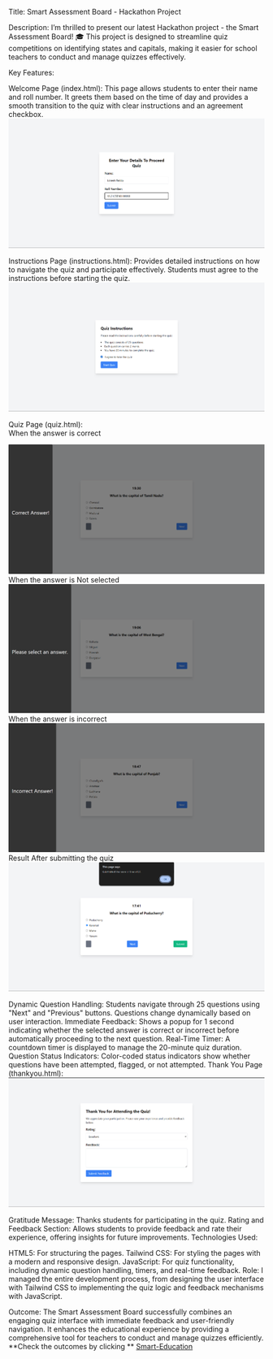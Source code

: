 Title: Smart Assessment Board - Hackathon Project

Description:
I’m thrilled to present our latest Hackathon project - the Smart Assessment Board! 🎓 This project is designed to streamline quiz competitions on identifying states and capitals, making it easier for school teachers to conduct and manage quizzes effectively.

Key Features:

Welcome Page (index.html): This page allows students to enter their name and roll number. It greets them based on the time of day and provides a smooth transition to the quiz with clear instructions and an agreement checkbox.
<img src="https://raw.githubusercontent.com/lokesh-reddy14/hackathon-Smart-Education/main/OUTPUT%20SCREENSHOTS/Screenshot%202024-08-19%20224827.png" alt="Smart-Education " />


Instructions Page (instructions.html): Provides detailed instructions on how to navigate the quiz and participate effectively. Students must agree to the instructions before starting the quiz.
<img src="https://raw.githubusercontent.com/lokesh-reddy14/hackathon-Smart-Education/main/OUTPUT%20SCREENSHOTS/Screenshot%202024-08-19%20224842.png" alt="Smart-Education  " />


Quiz Page (quiz.html):<br/>
When the answer is correct 

<img src="https://raw.githubusercontent.com/lokesh-reddy14/hackathon-Smart-Education/main/OUTPUT%20SCREENSHOTS/Screenshot%202024-08-19%20224920.png" alt="Smart-Education  " />
<br/>
When the answer is Not selected

<img src="https://raw.githubusercontent.com/lokesh-reddy14/hackathon-Smart-Education/main/OUTPUT%20SCREENSHOTS/Screenshot%202024-08-19%20224944.png" alt="Smart-Education  " />
<br/>
When the answer is incorrect

<img src="https://raw.githubusercontent.com/lokesh-reddy14/hackathon-Smart-Education/main/OUTPUT%20SCREENSHOTS/Screenshot%202024-08-19%20225002.png" alt="Smart-Education  " />
<br/>
Result After submitting the quiz

<img src="https://raw.githubusercontent.com/lokesh-reddy14/hackathon-Smart-Education/main/OUTPUT%20SCREENSHOTS/Screenshot%202024-08-19%20225110.png" alt="Smart-Education  " />





Dynamic Question Handling: Students navigate through 25 questions using "Next" and "Previous" buttons. Questions change dynamically based on user interaction.
Immediate Feedback: Shows a popup for 1 second indicating whether the selected answer is correct or incorrect before automatically proceeding to the next question.
Real-Time Timer: A countdown timer is displayed to manage the 20-minute quiz duration.
Question Status Indicators: Color-coded status indicators show whether questions have been attempted, flagged, or not attempted.
Thank You Page (thankyou.html):
<img src="https://raw.githubusercontent.com/lokesh-reddy14/hackathon-Smart-Education/main/OUTPUT%20SCREENSHOTS/Screenshot%202024-08-19%20225119.png" alt="Smart-Education  " />


Gratitude Message: Thanks students for participating in the quiz.
Rating and Feedback Section: Allows students to provide feedback and rate their experience, offering insights for future improvements.
Technologies Used:

HTML5: For structuring the pages.
Tailwind CSS: For styling the pages with a modern and responsive design.
JavaScript: For quiz functionality, including dynamic question handling, timers, and real-time feedback.
Role:
   I managed the entire development process, from designing the user interface with Tailwind CSS to implementing the quiz logic and feedback mechanisms with JavaScript.

Outcome:
The Smart Assessment Board successfully combines an engaging quiz interface with immediate feedback and user-friendly navigation. It enhances the educational experience by providing a comprehensive tool for teachers to conduct and manage quizzes efficiently.
**Check the outcomes by clicking ** <a href="https://lokesh-reddy14.github.io/hackathon-Smart-Education/" target="_blank">Smart-Education  </a><br/>
